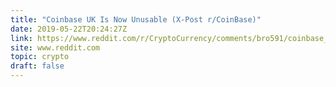 ```yaml
---
title: "Coinbase UK Is Now Unusable (X-Post r/CoinBase)"
date: 2019-05-22T20:24:27Z
link: https://www.reddit.com/r/CryptoCurrency/comments/bro591/coinbase_uk_is_now_unusable_xpost_rcoinbase/?utm_medium=RSS&utm_source=hune
site: www.reddit.com
topic: crypto
draft: false
---
```

